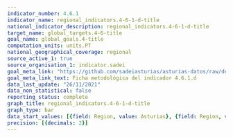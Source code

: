 ```yaml
---
indicator_number: 4.6.1
indicator_name: regional_indicators.4-6-1-d-title
national_indicator_description: regional_indicators.4-6-1-d-title
target_name: global_targets.4-6-title
goal_name: global_goals.4-title
computation_units: units.PT
national_geographical_coverage: regional
source_active_1: true
source_organisation_1: indicator.sadei
goal_meta_link: "https://github.com/sadeiasturias/asturias-datos/raw/develop/descargas/metodologia/4.6.1.d.pdf"
goal_meta_link_text: Ficha metodológica del indicador 4.6.1.d
data_last_update: "26/11/2021"
data_non_statistical: false
reporting_status: complete
graph_title: regional_indicators.4-6-1-d-title
graph_type: bar
data_start_values: [{field: Region, value: Asturias}, {field: Region, value: España}]
precision: [{decimals: 2}]
---
```

